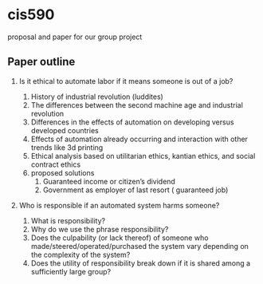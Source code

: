 # cis590
proposal and paper for our group project

## Paper outline

1. Is it ethical to automate labor if it means someone is out of a job?
   1. History of industrial revolution (luddites)
   2. The differences between the second machine age and industrial revolution
   3. Differences in the effects of automation on developing versus developed countries
   4. Effects of automation already occurring and interaction with other trends like 3d printing
   5. Ethical analysis based on utilitarian ethics, kantian ethics, and social contract ethics
   6.  proposed solutions 
       1. Guaranteed income or citizen’s dividend 
       2. Government as employer of last resort ( guaranteed job)

2. Who is responsible if an automated system harms someone?
   1. What is responsibility?
   2. Why do we use the phrase responsibility?
   3. Does the culpability (or lack thereof) of someone who made/steered/operated/purchased the system vary depending on the complexity of the system?
   4. Does the utility of responsibility break down if it is shared among a sufficiently large group?